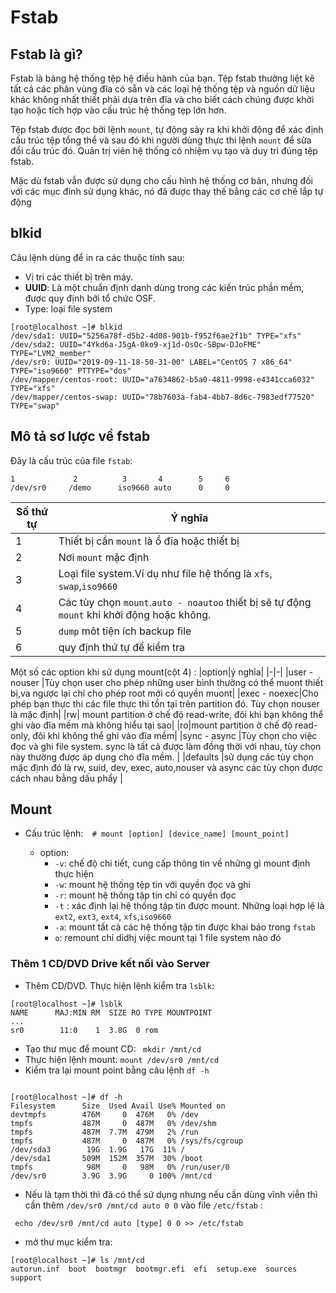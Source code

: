 # Fstab
## Fstab là gì?
Fstab là bảng hệ thống tệp hệ điều hành của bạn. Tệp fstab thường liệt kê tất cả các phân vùng đĩa có sẵn và các loại hệ thống tệp và nguồn dữ liệu khác không nhất thiết phải dựa trên đĩa và cho biết cách chúng được khởi tạo hoặc tích hợp vào cấu trúc hệ thống tẹp lớn hơn.

Tệp fstab được đọc bởi lệnh `mount`, tự động sảy ra khi khởi động để xác định cấu trúc tệp tổng thể và sau đó khi người dùng thực thi lệnh `mount` để sửa đổi cấu trúc đó. Quản trị viên hệ thống có nhiệm vụ tạo và duy trì đúng tệp fstab.

Mặc dù fstab vẫn được sử dụng cho cấu hình hệ thống cơ bản, nhưng đối với các mục đính sử dụng khác, nó đã được thay thế bằng các cơ chế lắp tự động
## blkid
Câu lệnh dùng để in ra các thuộc tính sau:
* Vị trí các thiết bị trên máy.
* **UUID**: Là một chuẩn định danh dùng trong các kiến trúc phần mềm, được quy định bởi tổ chức OSF.
* Type: loại file system 
```
[root@localhost ~]# blkid
/dev/sda1: UUID="5256a78f-d5b2-4d08-901b-f952f6ae2f1b" TYPE="xfs"
/dev/sda2: UUID="4Ykd6a-J5gA-0ko9-xj1d-OsOc-SBpw-DJoFME" TYPE="LVM2_member"
/dev/sr0: UUID="2019-09-11-18-50-31-00" LABEL="CentOS 7 x86_64" TYPE="iso9660" PTTYPE="dos"
/dev/mapper/centos-root: UUID="a7634862-b5a0-4811-9998-e4341cca6032" TYPE="xfs"
/dev/mapper/centos-swap: UUID="78b7603a-fab4-4bb7-8d6c-7983edf77520" TYPE="swap"
```
## Mô tả sơ lược về fstab
Đây là cấu trúc của file `fstab`:
```
1             2          3       4        5     6
/dev/sr0     /demo      iso9660 auto      0     0

```
|Số thứ tự|Ý nghĩa|
|-|-|
|1|Thiết bị cần `mount` là ổ đĩa hoặc thiết bị|
|2|Nơi `mount` mặc định|
|3|Loại file system.Ví dụ như file hệ thống là `xfs`, `swap`,`iso9660`|
|4|Các tùy chọn `mount`.`auto - noautoo` thiết bị sẽ tự động `mount` khi khởi động hoặc không.|
|5|`dump` môt tiện ích backup file|
|6|quy định thứ tự để kiểm tra|

Một số các option khi sử dụng mount(cột 4) :
|option|ý nghĩa|
|-|-|
|user - nouser |Tùy chọn user cho phép những user bình thường có thể muont thiết bị,va ngược lại chỉ cho phép root mới có quyền muont|
|exec - noexec|Cho phép bạn thực thi các file thực thi tồn tại trên partition đó. Tùy chọn nouser là mặc định|
|rw| mount partition ở chế độ read-write, đôi khi bạn không thể ghi vào đĩa mềm mà không hiểu tại sao|
|ro|mount partition ở chế độ read-only, đôi khi không thể ghi vào đĩa mềm|
|sync - async |Tùy chọn cho việc đọc và ghi file system. sync là tất cả được làm đồng thời với nhau, tùy chọn này thường được áp dụng cho đĩa mềm. |
|defaults |sử dụng các tùy chọn mặc định đó là rw, suid, dev, exec, auto,nouser và async các tùy chọn được cách nhau bằng dấu phẩy |
## Mount
* Cấu trúc lệnh:`  # mount [option] [device_name] [mount_point]`

    * option: 
        * `-v`: chế độ chi tiết, cung cấp thông tin về những gì mount định thực hiện
        * `-w`: mount hệ thống tệp tin với quyền đọc và ghi
        * `-r`: mount hệ thống tập tin chỉ có quyền đọc
        * `-t` : xác định lại hệ thống tập tin được mount. Những loại hợp lệ là `ext2`, `ext3`, `ext4`, `xfs`,`iso9660`
        * `-a`: mount tất cả các hệ thống tập tin được khai báo trong `fstab`
        * `o`: remount chỉ didhj việc mount tại 1 file system nào đó

### Thêm 1  CD/DVD Drive kết nối vào Server 
* Thêm CD/DVD. Thực hiện lệnh kiểm tra `lsblk`:
```
[root@localhost ~]# lsblk
NAME      MAJ:MIN RM  SIZE RO TYPE MOUNTPOINT
...
sr0        11:0    1  3.8G  0 rom
```
* Tạo thư mục để mount CD:
` mkdir /mnt/cd`
* Thực hiện lệnh mount:
`mount /dev/sr0 /mnt/cd`
* Kiểm tra lại mount point bằng câu lệnh `df -h`
```

[root@localhost ~]# df -h
Filesystem      Size  Used Avail Use% Mounted on
devtmpfs        476M     0  476M   0% /dev
tmpfs           487M     0  487M   0% /dev/shm
tmpfs           487M  7.7M  479M   2% /run
tmpfs           487M     0  487M   0% /sys/fs/cgroup
/dev/sda3        19G  1.9G   17G  11% /
/dev/sda1       509M  152M  357M  30% /boot
tmpfs            98M     0   98M   0% /run/user/0
/dev/sr0        3.9G  3.9G     0 100% /mnt/cd
```
* Nếu là tạm thời thì đã có thể sử dụng nhưng nếu cần dùng vĩnh viễn thì cần thêm `/dev/sr0 /mnt/cd auto 0 0` vào file `/etc/fstab` :

` echo /dev/sr0 /mnt/cd auto [type] 0 0 >> /etc/fstab`
* mở thư mục kiểm tra:
```
[root@localhost ~]# ls /mnt/cd
autorun.inf  boot  bootmgr  bootmgr.efi  efi  setup.exe  sources  support
``` 